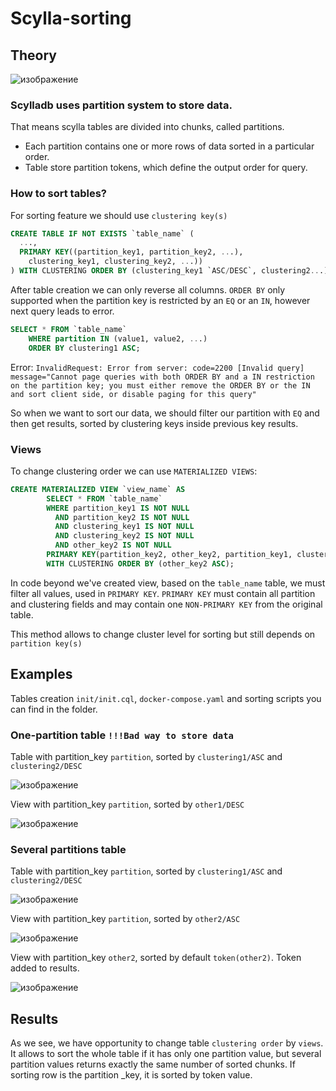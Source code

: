 # Scylla-sorting
## Theory

![изображение](https://user-images.githubusercontent.com/62651944/220197255-7380ab1e-2fae-4362-9263-949bd4dd2910.png)
### Scylladb uses partition system to store data.
That means scylla tables are divided into chunks, called partitions. 
- Each partition contains one or more rows of data sorted in a particular order.
- Table store partition tokens, which define the output order for query.

### How to sort tables?
For sorting feature we should use `clustering key(s)`
```SQL
CREATE TABLE IF NOT EXISTS `table_name` (
  ..., 
  PRIMARY KEY((partition_key1, partition_key2, ...), 
    clustering_key1, clustering_key2, ...))
) WITH CLUSTERING ORDER BY (clustering_key1 `ASC/DESC`, clustering2...);
```
After table creation we can only reverse all columns.
`ORDER BY` only supported when the partition key is restricted by an `EQ` or an `IN`, however next query leads to error.
```SQL
SELECT * FROM `table_name` 
    WHERE partition IN (value1, value2, ...)
    ORDER BY clustering1 ASC;
```
Error:  ```InvalidRequest: Error from server: code=2200 [Invalid query] message="Cannot page queries with both ORDER BY and a IN restriction on the partition key; you must either remove the ORDER BY or the IN and sort client side, or disable paging for this query"```

So when we want to sort our data, we should filter our partition with `EQ` and then get results, sorted by clustering keys inside previous key results.

### Views
To change clustering order we can use `MATERIALIZED VIEWS`:
```SQL
CREATE MATERIALIZED VIEW `view_name` AS
        SELECT * FROM `table_name`
        WHERE partition_key1 IS NOT NULL 
          AND partition_key2 IS NOT NULL 
          AND clustering_key1 IS NOT NULL 
          AND clustering_key2 IS NOT NULL 
          AND other_key2 IS NOT NULL
        PRIMARY KEY(partition_key2, other_key2, partition_key1, clustering_key2, clustering_key1) 
        WITH CLUSTERING ORDER BY (other_key2 ASC);
```
In code beyond we've created view, based on the `table_name` table, we must filter all values, used in `PRIMARY KEY`.
`PRIMARY KEY` must contain all partition and clustering fields and may contain one `NON-PRIMARY KEY` from the original table.

This method allows to change cluster level for sorting but still depends on `partition key(s)`


## Examples
Tables creation `init/init.cql`, `docker-compose.yaml` and sorting scripts you can find in the folder.

### One-partition table `!!!Bad way to store data`

Table with partition_key `partition`, sorted by `clustering1/ASC` and `clustering2/DESC`

![изображение](https://user-images.githubusercontent.com/62651944/220205750-e7a0bf80-f44c-4c22-b42a-f31512be9209.png)

View with partition_key `partition`, sorted by `other1/DESC`

![изображение](https://user-images.githubusercontent.com/62651944/220205842-e380493b-8676-4132-915d-034684d08723.png)

### Several partitions table

Table with partition_key `partition`, sorted by `clustering1/ASC` and `clustering2/DESC`

![изображение](https://user-images.githubusercontent.com/62651944/220206592-250c5a27-dc7a-41b6-8ee7-57edf5342876.png)

View with partition_key `partition`, sorted by `other2/ASC`

![изображение](https://user-images.githubusercontent.com/62651944/220207231-7f746b0d-60cf-44ec-a7bd-6c322abbb450.png)

View with partition_key `other2`, sorted by default `token(other2)`. Token added to results.

![изображение](https://user-images.githubusercontent.com/62651944/220207657-ed3409a2-380d-4719-8a2e-fe76762fd20c.png)

## Results
As we see, we have opportunity to change table `clustering order` by `views`. 
It allows to sort the whole table if it has only one partition value, but several partition values returns exactly the same number of sorted chunks. If sorting row is the partition _key, it is sorted by token value.
